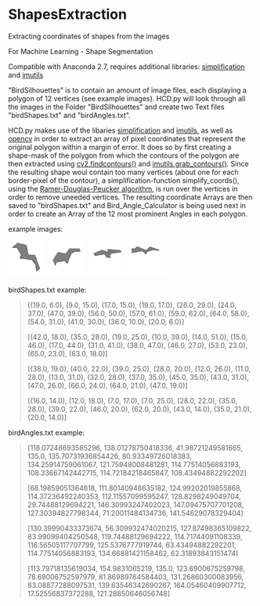 # ShapesExtraction
Extracting coordinates of shapes from the images

For Machine Learning - Shape Segmentation

Compatible with Anaconda 2.7, requires additional libraries:
[simplification](https://github.com/urschrei/simplification) and [imutils](https://github.com/jrosebr1/imutils)

"BirdSilhouettes" is to contain an amount of image files, each displaying a polygon of 12 vertices (see example images).
HCD.py will look through all the images in the Folder "BirdSilhouettes" and create two Text files "birdShapes.txt" and "birdAngles.txt".

HCD.py makes use of the libaries [simplification](https://github.com/urschrei/simplification) and [imutils](https://github.com/jrosebr1/imutils), as well as [opencv](https://github.com/opencv/opencv) in order to extract an array of pixel coordinates that represent the original polygon within a margin of error. It does so by first creating a shape-mask of the polygon from which the contours of the polygon are then extracted using [cv2.findcontours()](https://docs.opencv.org/3.1.0/d3/dc0/group__imgproc__shape.html#ga17ed9f5d79ae97bd4c7cf18403e1689a) and [imutils.grab_contours()](https://github.com/jrosebr1/imutils/blob/master/imutils/convenience.py).
Since the resulting shape woul contain too many vertices (about one for each border-pixel of the contour), a simplification-function simplify_coords(), using the [Ramer-Douglas-Peucker algorithm](https://en.wikipedia.org/wiki/Ramer%E2%80%93Douglas%E2%80%93Peucker_algorithm), is run over the vertices in order to remove uneeded vertices.
The resulting coordinate Arrays are then saved to "birdShapes.txt" and Bird_Angle_Calculator is being used next in order to create an Array of the 12 most prominent Angles in each polygon.

example images:

![Bird01.bmp](/BirdSilhouettes/Bird01.bmp) ![Bird02.bmp](/BirdSilhouettes/Bird02.bmp) ![Bird03.bmp](/BirdSilhouettes/Bird03.bmp) ![Bird05.bmp](/BirdSilhouettes/Bird05.bmp)


birdShapes.txt example:
> [(19.0, 6.0), (9.0, 15.0), (17.0, 15.0), (19.0, 17.0), (26.0, 29.0), (24.0, 37.0), (47.0, 39.0), (56.0, 50.0), (57.0, 61.0), (59.0, 62.0), (64.0, 58.0), (54.0, 31.0), (41.0, 30.0), (36.0, 10.0), (20.0, 6.0)]
>
> [(42.0, 18.0), (35.0, 28.0), (19.0, 25.0), (10.0, 39.0), (14.0, 51.0), (15.0, 46.0), (17.0, 44.0), (31.0, 41.0), (38.0, 47.0), (46.0, 27.0), (53.0, 23.0), (65.0, 23.0), (63.0, 18.0)]
>
> [(38.0, 19.0), (40.0, 22.0), (39.0, 25.0), (28.0, 20.0), (12.0, 26.0), (11.0, 28.0), (13.0, 31.0), (32.0, 28.0), (37.0, 35.0), (45.0, 35.0), (43.0, 31.0), (47.0, 26.0), (66.0, 24.0), (64.0, 21.0), (47.0, 19.0)]
>
> [(16.0, 14.0), (12.0, 18.0), (7.0, 17.0), (7.0, 25.0), (28.0, 22.0), (35.0, 28.0), (39.0, 22.0), (46.0, 20.0), (62.0, 20.0), (43.0, 14.0), (35.0, 21.0), (20.0, 14.0)]

birdAngles.txt example:
> [118.07248693585296, 138.01278750418336, 41.98721249581665, 135.0, 135.70731936854426, 80.93349726018383, 134.25914759061067, 121.75948008481281, 114.77514056883193, 108.33667142442715, 114.72184218465847, 108.43494882292202]
>
> [68.19859051364818, 111.80140948635182, 124.99202019855868, 114.37236492240353, 112.11557099595247, 128.8298249049704, 29.74488129694221, 146.30993247402023, 147.09475707701208, 127.30394827798344, 71.20011484134736, 141.54629078329404]
>
> [130.39990433373674, 56.309932474020215, 127.87498365109822, 83.99099404250548, 119.74488129694222, 114.71744091108339, 116.56505117707799, 125.5376777919744, 63.43494882292201, 114.77514056883193, 134.66881421158462, 62.31893843151474]
>
> [113.79718135619034, 154.9831065219, 135.0, 123.6900675259798, 78.69006752597979, 81.86989764584403, 131.26860300083956, 83.08877288097531, 139.63546342690267, 164.05460409907712, 17.52556837372288, 121.28850646056748]
